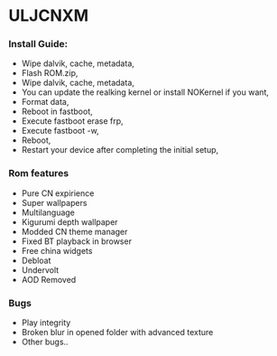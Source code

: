 # ULJCNXM

### Install Guide:

- Wipe dalvik, cache, metadata,
- Flash ROM.zip,
- Wipe dalvik, cache, metadata,
- You can update the realking kernel or install NOKernel if you want,
- Format data,
- Reboot in fastboot,
- Execute fastboot erase frp,
- Execute fastboot -w,
- Reboot,
- Restart your device after completing the initial setup,

### Rom features
- Pure CN expirience
- Super wallpapers
- Multilanguage
- Kigurumi depth wallpaper
- Modded CN theme manager
- Fixed BT playback in browser
- Free china widgets
- Debloat
- Undervolt
- AOD Removed

### Bugs
- Play integrity
- Broken blur in opened folder with advanced texture
- Other bugs..
